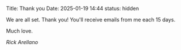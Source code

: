 Title: Thank you
Date: 2025-01-19 14:44
status: hidden

We are all set. Thank you!
You'll receive emails from me each 15 days. 

Much love. 

*Rick Arellano*
